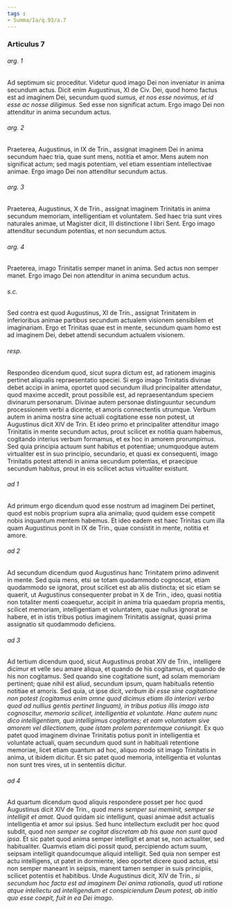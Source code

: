 ```yaml
---
tags : 
- Summa/Ia/q.93/a.7
---
```


### Articulus 7

###### arg. 1
Ad septimum sic proceditur. Videtur quod imago Dei non inveniatur in anima secundum actus. Dicit enim Augustinus, XI de Civ. Dei, quod homo factus est ad imaginem Dei, secundum quod *sumus, et nos esse novimus, et id esse ac nosse diligimus*. Sed esse non significat actum. Ergo imago Dei non attenditur in anima secundum actus.

###### arg. 2
Praeterea, Augustinus, in IX de Trin., assignat imaginem Dei in anima secundum haec tria, quae sunt mens, notitia et amor. Mens autem non significat actum; sed magis potentiam, vel etiam essentiam intellectivae animae. Ergo imago Dei non attenditur secundum actus.

###### arg. 3
Praeterea, Augustinus, X de Trin., assignat imaginem Trinitatis in anima secundum memoriam, intelligentiam et voluntatem. Sed haec tria sunt vires naturales animae, ut Magister dicit, III distinctione I libri Sent. Ergo imago attenditur secundum potentias, et non secundum actus.

###### arg. 4
Praeterea, imago Trinitatis semper manet in anima. Sed actus non semper manet. Ergo imago Dei non attenditur in anima secundum actus.

###### s.c.
Sed contra est quod Augustinus, XI de Trin., assignat Trinitatem in inferioribus animae partibus secundum actualem visionem sensibilem et imaginariam. Ergo et Trinitas quae est in mente, secundum quam homo est ad imaginem Dei, debet attendi secundum actualem visionem.

###### resp.
Respondeo dicendum quod, sicut supra dictum est, ad rationem imaginis pertinet aliqualis repraesentatio speciei. Si ergo imago Trinitatis divinae debet accipi in anima, oportet quod secundum illud principaliter attendatur, quod maxime accedit, prout possibile est, ad repraesentandum speciem divinarum personarum. Divinae autem personae distinguuntur secundum processionem verbi a dicente, et amoris connectentis utrumque. Verbum autem in anima nostra sine actuali cogitatione esse non potest, ut Augustinus dicit XIV de Trin. Et ideo primo et principaliter attenditur imago Trinitatis in mente secundum actus, prout scilicet ex notitia quam habemus, cogitando interius verbum formamus, et ex hoc in amorem prorumpimus. Sed quia principia actuum sunt habitus et potentiae; unumquodque autem virtualiter est in suo principio, secundario, et quasi ex consequenti, imago Trinitatis potest attendi in anima secundum potentias, et praecipue secundum habitus, prout in eis scilicet actus virtualiter existunt.

###### ad 1
Ad primum ergo dicendum quod esse nostrum ad imaginem Dei pertinet, quod est nobis proprium supra alia animalia; quod quidem esse competit nobis inquantum mentem habemus. Et ideo eadem est haec Trinitas cum illa quam Augustinus ponit in IX de Trin., quae consistit in mente, notitia et amore.

###### ad 2
Ad secundum dicendum quod Augustinus hanc Trinitatem primo adinvenit in mente. Sed quia mens, etsi se totam quodammodo cognoscat, etiam quodammodo se ignorat, prout scilicet est ab aliis distincta; et sic etiam se quaerit, ut Augustinus consequenter probat in X de Trin., ideo, quasi notitia non totaliter menti coaequetur, accipit in anima tria quaedam propria mentis, scilicet memoriam, intelligentiam et voluntatem, quae nullus ignorat se habere, et in istis tribus potius imaginem Trinitatis assignat, quasi prima assignatio sit quodammodo deficiens.

###### ad 3
Ad tertium dicendum quod, sicut Augustinus probat XIV de Trin., intelligere dicimur et velle seu amare aliqua, et quando de his cogitamus, et quando de his non cogitamus. Sed quando sine cogitatione sunt, ad solam memoriam pertinent; quae nihil est aliud, secundum ipsum, quam habitualis retentio notitiae et amoris. Sed quia, ut ipse dicit, *verbum ibi esse sine cogitatione non potest (cogitamus enim omne quod dicimus etiam illo interiori verbo quod ad nullius gentis pertinet linguam), in tribus potius illis imago ista cognoscitur, memoria scilicet, intelligentia et voluntate. Hanc autem nunc dico intelligentiam, qua intelligimus cogitantes; et eam voluntatem sive amorem vel dilectionem, quae istam prolem parentemque coniungit*. Ex quo patet quod imaginem divinae Trinitatis potius ponit in intelligentia et voluntate actuali, quam secundum quod sunt in habituali retentione memoriae, licet etiam quantum ad hoc, aliquo modo sit imago Trinitatis in anima, ut ibidem dicitur. Et sic patet quod memoria, intelligentia et voluntas non sunt tres vires, ut in sententiis dicitur.

###### ad 4
Ad quartum dicendum quod aliquis respondere posset per hoc quod Augustinus dicit XIV de Trin., quod *mens semper sui meminit, semper se intelligit et amat*. Quod quidam sic intelligunt, quasi animae adsit actualis intelligentia et amor sui ipsius. Sed hunc intellectum excludit per hoc quod subdit, quod *non semper se cogitat discretam ab his quae non sunt quod ipsa*. Et sic patet quod anima semper intelligit et amat se, non actualiter, sed habitualiter. Quamvis etiam dici possit quod, percipiendo actum suum, seipsam intelligit quandocumque aliquid intelligit. Sed quia non semper est actu intelligens, ut patet in dormiente, ideo oportet dicere quod actus, etsi non semper maneant in seipsis, manent tamen semper in suis principiis, scilicet potentiis et habitibus. Unde Augustinus dicit, XIV de Trin., *si secundum hoc facta est ad imaginem Dei anima rationalis, quod uti ratione atque intellectu ad intelligendum et conspiciendum Deum potest, ab initio quo esse coepit, fuit in ea Dei imago*.

